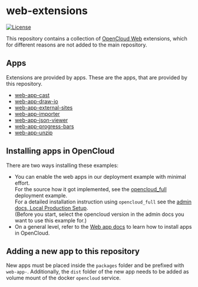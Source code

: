 # web-extensions

[![License](https://img.shields.io/badge/License-AGPL%203-blue.svg)](https://opensource.org/licenses/AGPL-3.0)

This repository contains a collection of [OpenCloud Web](https://github.com/opencloud-eu/web) extensions, which for different reasons are not added to the main repository.

## Apps

Extensions are provided by apps. These are the apps, that are provided by this repository.

- [web-app-cast](./packages/web-app-cast/)
- [web-app-draw-io](./packages/web-app-draw-io/)
- [web-app-external-sites](./packages/web-app-external-sites/)
- [web-app-importer](./packages/web-app-importer/)
- [web-app-json-viewer](./packages/web-app-json-viewer/)
- [web-app-progress-bars](./packages/web-app-progress-bars/)
- [web-app-unzip](./packages/web-app-unzip/)

## Installing apps in OpenCloud

There are two ways installing these examples:

- You can enable the web apps in our deployment example with minimal effort.\
  For the source how it got implemented, see the [opencloud_full](https://github.com/opencloud-eu/opencloud/tree/master/deployments/examples/opencloud_full) deployment example.\
  For a detailed installation instruction using `opencloud_full` see the [admin docs, Local Production Setup](https://docs.opencloud.com/opencloud/next/depl-examples/ubuntu-compose/ubuntu-compose-prod.html).\
  (Before you start, select the opencloud version in the admin docs you want to use this example for.)
- On a general level, refer to the [Web app docs](https://docs.opencloud.eu/services/web/#loading-applications) to learn how to install apps in OpenCloud.

## Adding a new app to this repository

New apps must be placed inside the `packages` folder and be prefixed with `web-app-`. Additionally, the `dist` folder of the new app needs to be added as volume mount of the docker `opencloud` service.
